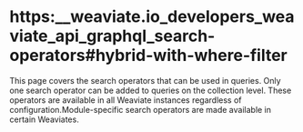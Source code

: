 # https:\_\_weaviate.io_developers_weaviate_api_graphql_search-operators#hybrid-with-where-filter

This page covers the search operators that can be used in queries. Only one search operator can be added to queries on the collection level. These operators are available in all Weaviate instances regardless of configuration.Module-specific search operators are made available in certain Weaviates.
